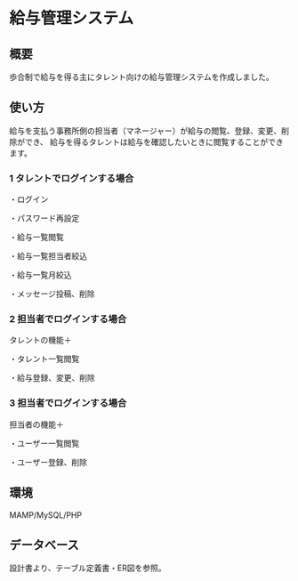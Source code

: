 # 給与管理システム

 ## 概要
 歩合制で給与を得る主にタレント向けの給与管理システムを作成しました。
 
 ## 使い方
 給与を支払う事務所側の担当者（マネージャー）が給与の閲覧、登録、変更、削除ができ、
 給与を得るタレントは給与を確認したいときに閲覧することができます。


 ### **1 タレントでログインする場合**
 
・ログイン

・パスワード再設定

・給与一覧閲覧

・給与一覧担当者絞込

・給与一覧月絞込

・メッセージ投稿、削除

 ### **2 担当者でログインする場合**
 
タレントの機能＋
 
・タレント一覧閲覧

・給与登録、変更、削除

 ### **3 担当者でログインする場合**

担当者の機能＋
 
・ユーザー一覧閲覧
  
・ユーザー登録、削除

 ## 環境

 MAMP/MySQL/PHP


 ## データベース

 設計書より、テーブル定義書・ER図を参照。
